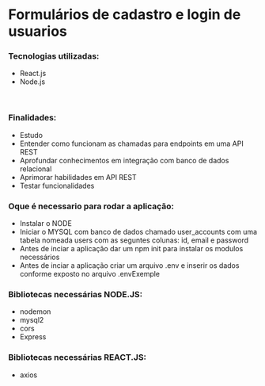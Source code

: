 # Formulários de cadastro e login de usuarios

### Tecnologias utilizadas:

<ul>
  <li>React.js</li>
  <li>Node.js</li>
</ul>
<br>

### Finalidades:

<ul>
  <li>Estudo</li>
  <li>Entender como funcionam as chamadas para endpoints em uma API REST</li>
  <li>Aprofundar conhecimentos em integração com banco de dados relacional</li>
  <li>Aprimorar habilidades em API REST</li>
  <li>Testar funcionalidades</li>
</ul>


### Oque é necessario para rodar a aplicação:

<ul>
  <li>Instalar o NODE</li>
  <li>Iniciar o MYSQL com banco de dados chamado user_accounts com uma tabela nomeada users com as seguntes colunas: id, email e password</li>
  <li>Antes de inciar a aplicação dar um npm init para instalar os modulos necessários</li>
  <li>Antes de inciar a aplicação criar um arquivo .env e inserir os dados conforme exposto no arquivo .envExemple</li>
</ul>

### Bibliotecas necessárias NODE.JS:
<ul>
  <li>nodemon</li>
  <li>mysql2</li>
  <li>cors</li>
  <li>Express</li>
</ul>

### Bibliotecas necessárias REACT.JS:
<ul>
  <li>axios</li>
</ul>


